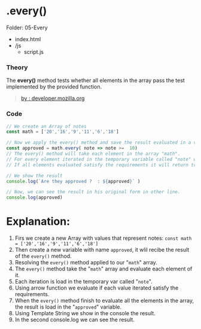 #  .every()
Folder: 05-Every
- index.html
- /js
  - script.js


### Theory
The **every()** method tests whether all elements in the array pass the test implemented by the provided function.
> [by : developer.mozilla.org](https://developer.mozilla.org/en-US/docs/Web/JavaScript/Reference/Global_Objects/Array/every)


### Code
```javascript
// We create an Array of notes
const math = ['20','16','9','11','6','18']

// Now we apply the every() method and save the result evaluated in a variable called "approved".
const approved = math.every( note => note >=  10)
// The every() method will take each element in the array "math".
// For every element iterated in the temporary variable called "note" we apply an evaluation.
// If all elements evaluated satisfy the requirements it will return true, in case not, will return false.

// We show the result
console.log(`Are they approved ?  : ${approved}` )

// Now, we can see the result in his original form in other line.
console.log(approved)
```


# Explanation:

1. Firs we create a new Array with values that represent notes: `const math = ['20','16','9','11','6','18']`
2. Then create a new variable with name `approved`, it wlil recibe the result of the `every()` method.
3. Resolving the `every()` method applied to our "`math`" array.
4. The `every()` method take the "`math`" array and evaluate each element of it.
5. Each iteration is load in the temporary var called "`note`".
6. Using arrow function we evaluate if each value iterated satisfy the requirements.
7. When the `every()` method finish to evaluate all the elements in the array, the result is load in the "`approved`" variable.
8. Using Template String we show in the console the result.
9. In the second console.log we can see the result.